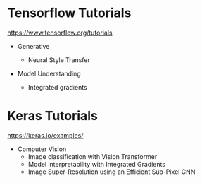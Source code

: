 # Tensorflow Tutorials
https://www.tensorflow.org/tutorials

- Generative
    - Neural Style Transfer

- Model Understanding
    - Integrated gradients

# Keras Tutorials
https://keras.io/examples/

- Computer Vision
    - Image classification with Vision Transformer
    - Model interpretability with Integrated Gradients
    - Image Super-Resolution using an Efficient Sub-Pixel CNN
